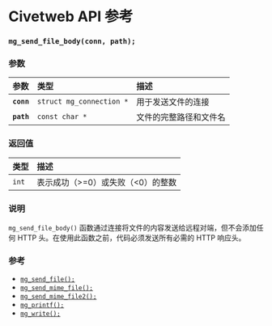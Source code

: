 # Civetweb API 参考

### `mg_send_file_body(conn, path);`

### 参数

| 参数 | 类型 | 描述 |
| :--- | :--- | :--- |
| **`conn`** | `struct mg_connection *` | 用于发送文件的连接 |
| **`path`** | `const char *` | 文件的完整路径和文件名 |

### 返回值

| 类型 | 描述 |
| :--- | :--- |
| `int` | 表示成功（>=0）或失败（<0）的整数 |

### 说明

`mg_send_file_body()` 函数通过连接将文件的内容发送给远程对端，但不会添加任何 HTTP 头。在使用此函数之前，代码必须发送所有必需的 HTTP 响应头。

### 参考

* [`mg_send_file();`](mg_send_file.md)
* [`mg_send_mime_file();`](mg_send_mime_file.md)
* [`mg_send_mime_file2();`](mg_send_mime_file2.md)
* [`mg_printf();`](mg_printf.md)
* [`mg_write();`](mg_write.md)